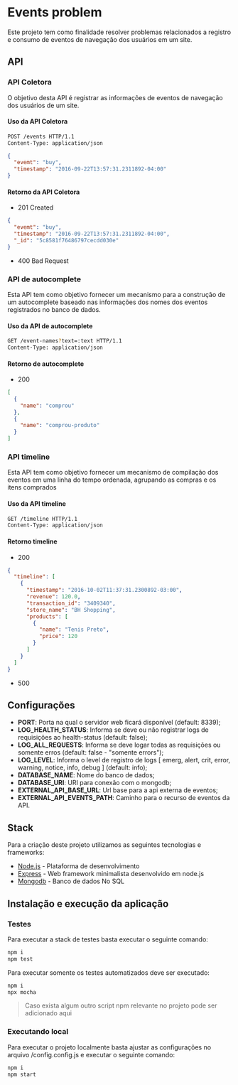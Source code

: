 # Events problem

Este projeto tem como finalidade resolver problemas relacionados a registro e consumo de eventos de navegação dos usuários em um site.


## API

### API Coletora

O objetivo desta API é registrar as informações de eventos de navegação dos usuários de um site.

#### Uso da API Coletora

```sh
POST /events HTTP/1.1
Content-Type: application/json
```

```json
{
  "evemt": "buy",
  "timestamp": "2016-09-22T13:57:31.2311892-04:00"
}
```

#### Retorno da API Coletora

- 201   Created

```json
{
  "evemt": "buy",
  "timestamp": "2016-09-22T13:57:31.2311892-04:00",
  "_id": "5c8581f76486797cecdd030e"
}
```

- 400   Bad Request

### API de autocomplete

Esta API tem como objetivo fornecer um mecanismo para a construção de um autocomplete baseado nas informações dos nomes dos eventos registrados no banco de dados.

#### Uso da API de autocomplete

```sh
GET /event-names?text=:text HTTP/1.1
Content-Type: application/json
```

#### Retorno de autocomplete

- 200

```json
[
  {
    "name": "comprou"
  },
  {
    "name": "comprou-produto"
  }
]
```

### API timeline

Esta API tem como objetivo fornecer um mecanismo de compilação dos eventos em uma linha do tempo ordenada, agrupando as compras e os itens comprados

#### Uso da API timeline

```sh
GET /timeline HTTP/1.1
Content-Type: application/json
```

#### Retorno timeline

- 200

```json
{
  "timeline": [
    {
      "timestamp": "2016-10-02T11:37:31.2300892-03:00",
      "revenue": 120.0,
      "transaction_id": "3409340",
      "store_name": "BH Shopping",
      "products": [
        {
          "name": "Tenis Preto",
          "price": 120
        }
      ]
    }
  ]
}
```

- 500

## Configurações

- **PORT**: Porta na qual o servidor web ficará disponível (default: 8339);
- **LOG_HEALTH_STATUS**: Informa se deve ou não registrar logs de requisições ao health-status (default: false);
- **LOG_ALL_REQUESTS**: Informa se deve logar todas as requisições ou somente erros (default: false - "somente errors");
- **LOG_LEVEL**: Informa o level de registro de logs [ emerg, alert, crit, error, warning, notice, info, debug ] (default: info);
- **DATABASE_NAME**: Nome do banco de dados;
- **DATABASE_URI**: URI para conexão com o mongodb;
- **EXTERNAL_API_BASE_URL**: Url base para a api externa de eventos;
- **EXTERNAL_API_EVENTS_PATH**: Caminho para o recurso de eventos da API.

## Stack

Para a criação deste projeto utilizamos as seguintes tecnologias e frameworks:

- [Node.js] - Plataforma de desenvolvimento
- [Express] - Web framework minimalista desenvolvido em node.js
- [Mongodb] - Banco de dados No SQL

## Instalação e execução da aplicação

### Testes

Para executar a stack de testes basta executar o seguinte comando:

```sh
npm i
npm test
```

Para executar somente os testes automatizados deve ser executado:

```sh
npm i
npx mocha
```

> Caso exista algum outro script npm relevante no projeto pode ser adicionado aqui

### Executando local

Para executar o projeto localmente basta ajustar as configurações no arquivo /config.config.js e executar o seguinte comando:

```sh
npm i
npm start
```

  [Node.js]: <https://nodejs.org>
  [express]: <http://expressjs.com>
  [Mongodb]: <https://www.mongodb.com/>